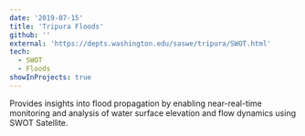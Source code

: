 ```yaml
---
date: '2019-07-15'
title: 'Tripura Floods'
github: ''
external: 'https://depts.washington.edu/saswe/tripura/SWOT.html'
tech:
  - SWOT
  - Floods
showInProjects: true
---
```


Provides insights into flood propagation by enabling near-real-time monitoring and analysis of water surface elevation and flow dynamics using SWOT Satellite.
